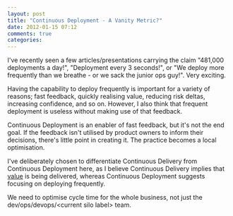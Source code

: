 ```yaml
---
layout: post
title: "Continuous Deployment - A Vanity Metric?"
date: 2012-01-15 07:12
comments: true
categories: 
---
```

I've recently seen a few articles/presentations carrying the claim "481,000 deployments a day!", "Deployment every 3 seconds!", or "We deploy more frequently than we breathe - or we sack the junior ops guy!". Very exciting.

Having the capability to deploy frequently is important for a variety of reasons; fast feedback, quickly realising value, reducing risk deltas, increasing confidence, and so on. However, I also think that frequent deployment is useless without making use of that feedback.

Continuous Deployment is an enabler of fast feedback, but it's not the end goal. If the feedback isn't utilised by product owners to inform their decisions, there's little point in creating it. The practice becomes a local optimisation.

I've deliberately chosen to differentiate Continuous Delivery from Continuous Deployment here, as I believe Continuous Delivery implies that [value](blog/2011/11/06/automating-value/) is being delivered, whereas Continuous Deployment suggests focusing on deploying frequently.

We need to optimise cycle time for the whole business, not just the dev/ops/devops/\<current silo label\> team.